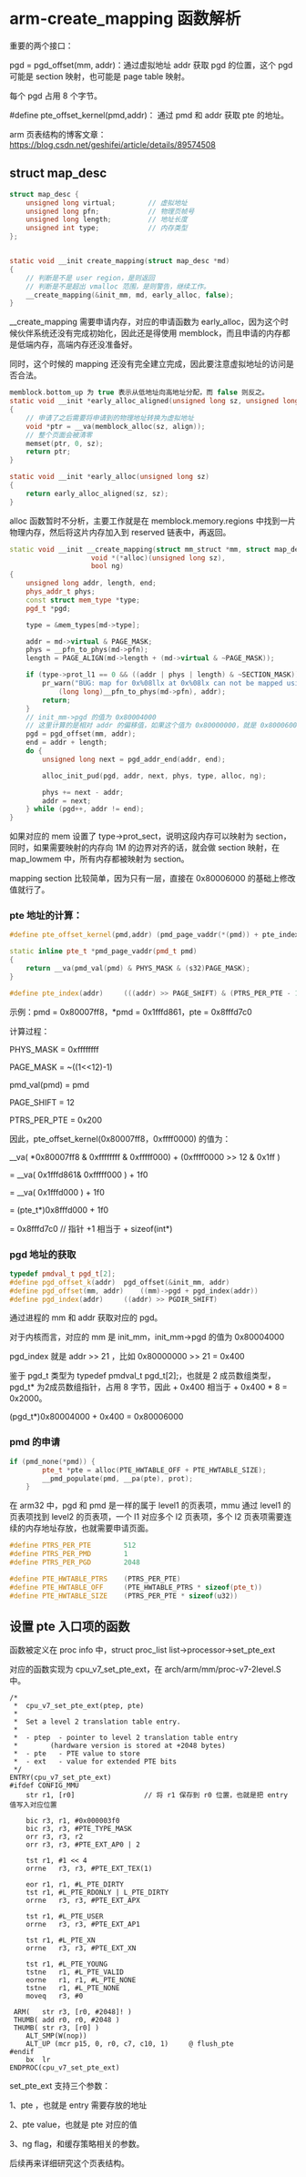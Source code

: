 # arm-create_mapping 函数解析



重要的两个接口：

pgd = pgd_offset(mm, addr)：通过虚拟地址 addr 获取 pgd 的位置，这个 pgd 可能是 section 映射，也可能是 page table 映射。

每个 pgd 占用 8 个字节。 

\#define pte_offset_kernel(pmd,addr)： 通过 pmd 和 addr 获取 pte 的地址。 



arm 页表结构的博客文章：https://blog.csdn.net/geshifei/article/details/89574508



## struct map_desc

```c
struct map_desc {
	unsigned long virtual;        // 虚拟地址
	unsigned long pfn;            // 物理页帧号
	unsigned long length;         // 地址长度
	unsigned int type;            // 内存类型
};
```

```c

static void __init create_mapping(struct map_desc *md)
{
    // 判断是不是 user region，是则返回
    // 判断是不是超出 vmalloc 范围，是则警告，继续工作。
    __create_mapping(&init_mm, md, early_alloc, false);
}
```

__create_mapping 需要申请内存，对应的申请函数为 early_alloc，因为这个时候伙伴系统还没有完成初始化，因此还是得使用 memblock，而且申请的内存都是低端内存，高端内存还没准备好。 

同时，这个时候的 mapping 还没有完全建立完成，因此要注意虚拟地址的访问是否合法。 

```c
memblock.bottom_up 为 true 表示从低地址向高地址分配，而 false 则反之。 
static void __init *early_alloc_aligned(unsigned long sz, unsigned long align)
{
    // 申请了之后需要将申请到的物理地址转换为虚拟地址
	void *ptr = __va(memblock_alloc(sz, align));  
    // 整个页面会被清零
	memset(ptr, 0, sz);
	return ptr;
}

static void __init *early_alloc(unsigned long sz)
{
	return early_alloc_aligned(sz, sz);
}
```

alloc 函数暂时不分析，主要工作就是在 memblock.memory.regions 中找到一片物理内存，然后将这片内存加入到 reserved 链表中，再返回。 



```c++
static void __init __create_mapping(struct mm_struct *mm, struct map_desc *md,
				    void *(*alloc)(unsigned long sz),
				    bool ng)
{
	unsigned long addr, length, end;
	phys_addr_t phys;
	const struct mem_type *type;
	pgd_t *pgd;

	type = &mem_types[md->type];

	addr = md->virtual & PAGE_MASK;
	phys = __pfn_to_phys(md->pfn);
	length = PAGE_ALIGN(md->length + (md->virtual & ~PAGE_MASK));

	if (type->prot_l1 == 0 && ((addr | phys | length) & ~SECTION_MASK)) {
		pr_warn("BUG: map for 0x%08llx at 0x%08lx can not be mapped using pages, ignoring.\n",
			(long long)__pfn_to_phys(md->pfn), addr);
		return;
	}
	// init_mm->pgd 的值为 0x80004000
    // 这里计算的是相对 addr 的偏移值，如果这个值为 0x80000000，就是 0x80006000
	pgd = pgd_offset(mm, addr);
	end = addr + length;
	do {
		unsigned long next = pgd_addr_end(addr, end);

		alloc_init_pud(pgd, addr, next, phys, type, alloc, ng);

		phys += next - addr;
		addr = next;
	} while (pgd++, addr != end);
}
```

如果对应的 mem 设置了 type->prot_sect，说明这段内存可以映射为 section，同时，如果需要映射的内存向 1M 的边界对齐的话，就会做 section 映射，在 map_lowmem 中，所有内存都被映射为 section。  

mapping section 比较简单，因为只有一层，直接在 0x80006000 的基础上修改值就行了。





### pte 地址的计算：

```c++
#define pte_offset_kernel(pmd,addr)	(pmd_page_vaddr(*(pmd)) + pte_index(addr))

static inline pte_t *pmd_page_vaddr(pmd_t pmd)
{
	return __va(pmd_val(pmd) & PHYS_MASK & (s32)PAGE_MASK);
}

#define pte_index(addr)		(((addr) >> PAGE_SHIFT) & (PTRS_PER_PTE - 1))
```

示例：pmd = 0x80007ff8，*pmd = 0x1fffd861，pte = 0x8fffd7c0

计算过程：

PHYS_MASK = 0xffffffff

PAGE_MASK =  ~((1<<12)-1)

pmd_val(pmd) =  pmd

 PAGE_SHIFT = 12

PTRS_PER_PTE = 0x200

因此，pte_offset_kernel(0x80007ff8，0xffff0000) 的值为：

__va( *0x80007ff8  & 0xffffffff & 0xfffff000) + (0xffff0000 >> 12 & 0x1ff )

= __va( 0x1fffd861& 0xfffff000 ) + 1f0

= __va( 0x1fffd000 ) + 1f0

= (pte_t*)0x8fffd000 + 1f0        

= 0x8fffd7c0     // 指针 +1 相当于 + sizeof(int*)



### pgd 地址的获取

```c++
typedef pmdval_t pgd_t[2];
#define pgd_offset_k(addr)	pgd_offset(&init_mm, addr)
#define pgd_offset(mm, addr)	((mm)->pgd + pgd_index(addr))
#define pgd_index(addr)		((addr) >> PGDIR_SHIFT)
```

通过进程的 mm 和 addr 获取对应的 pgd。

对于内核而言，对应的 mm 是 init_mm，init_mm->pgd 的值为 0x80004000

pgd_index 就是 addr >> 21 ，比如 0x80000000 >> 21 = 0x400

鉴于 pgd_t 类型为 typedef pmdval_t pgd_t[2];，也就是 2 成员数组类型，pgd_t* 为2成员数组指针，占用 8 字节，因此 + 0x400 相当于 + 0x400 * 8 = 0x2000。

(pgd_t*)0x80004000 + 0x400 = 0x80006000



### pmd 的申请

```c++
if (pmd_none(*pmd)) {
		pte_t *pte = alloc(PTE_HWTABLE_OFF + PTE_HWTABLE_SIZE);
		__pmd_populate(pmd, __pa(pte), prot);
	}
```

在 arm32 中，pgd 和 pmd 是一样的属于 level1 的页表项，mmu 通过 level1 的页表项找到 level2 的页表项，一个 l1 对应多个 l2 页表项，多个 l2 页表项需要连续的内存地址存放，也就需要申请页面。 

```c++
#define PTRS_PER_PTE		512
#define PTRS_PER_PMD		1
#define PTRS_PER_PGD		2048

#define PTE_HWTABLE_PTRS	(PTRS_PER_PTE)
#define PTE_HWTABLE_OFF		(PTE_HWTABLE_PTRS * sizeof(pte_t))
#define PTE_HWTABLE_SIZE	(PTRS_PER_PTE * sizeof(u32))
```





## 设置 pte 入口项的函数

函数被定义在 proc info 中，struct proc_list  list->processor->set_pte_ext

对应的函数实现为  cpu_v7_set_pte_ext，在 arch/arm/mm/proc-v7-2level.S 中。 



```assembly
/*
 *	cpu_v7_set_pte_ext(ptep, pte)
 *
 *	Set a level 2 translation table entry.
 *
 *	- ptep  - pointer to level 2 translation table entry
 *		  (hardware version is stored at +2048 bytes)
 *	- pte   - PTE value to store
 *	- ext	- value for extended PTE bits
 */
ENTRY(cpu_v7_set_pte_ext)
#ifdef CONFIG_MMU
	str	r1, [r0]			     // 将 r1 保存到 r0 位置，也就是把 entry 值写入对应位置

	bic	r3, r1, #0x000003f0      
	bic	r3, r3, #PTE_TYPE_MASK
	orr	r3, r3, r2
	orr	r3, r3, #PTE_EXT_AP0 | 2

	tst	r1, #1 << 4
	orrne	r3, r3, #PTE_EXT_TEX(1)

	eor	r1, r1, #L_PTE_DIRTY
	tst	r1, #L_PTE_RDONLY | L_PTE_DIRTY
	orrne	r3, r3, #PTE_EXT_APX

	tst	r1, #L_PTE_USER
	orrne	r3, r3, #PTE_EXT_AP1

	tst	r1, #L_PTE_XN
	orrne	r3, r3, #PTE_EXT_XN

	tst	r1, #L_PTE_YOUNG
	tstne	r1, #L_PTE_VALID
	eorne	r1, r1, #L_PTE_NONE
	tstne	r1, #L_PTE_NONE
	moveq	r3, #0

 ARM(	str	r3, [r0, #2048]! )
 THUMB(	add	r0, r0, #2048 )
 THUMB(	str	r3, [r0] )
	ALT_SMP(W(nop))
	ALT_UP (mcr	p15, 0, r0, c7, c10, 1)		@ flush_pte
#endif
	bx	lr
ENDPROC(cpu_v7_set_pte_ext)
```

set_pte_ext 支持三个参数：

1、pte ，也就是 entry 需要存放的地址

2、pte value，也就是 pte 对应的值

3、ng flag，和缓存策略相关的参数。

后续再来详细研究这个页表结构。